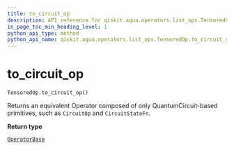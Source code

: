 ```yaml
---
title: to_circuit_op
description: API reference for qiskit.aqua.operators.list_ops.TensoredOp.to_circuit_op
in_page_toc_min_heading_level: 1
python_api_type: method
python_api_name: qiskit.aqua.operators.list_ops.TensoredOp.to_circuit_op
---
```


# to\_circuit\_op

<span id="qiskit.aqua.operators.list_ops.TensoredOp.to_circuit_op" />

`TensoredOp.to_circuit_op()`

Returns an equivalent Operator composed of only QuantumCircuit-based primitives, such as `CircuitOp` and `CircuitStateFn`.

**Return type**

[`OperatorBase`](qiskit.aqua.operators.OperatorBase "qiskit.aqua.operators.operator_base.OperatorBase")

